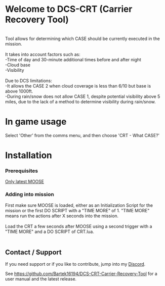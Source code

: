 # Welcome to DCS-CRT (Carrier Recovery Tool)
 <br>
Tool allows for determining which CASE should be currently executed in the mission. <br>
<br>
It takes into account factors such as: <br>
-Time of day and 30-minute additional times before and after night <br>
-Cloud base <br>
-Visibility <br>
<br>
Due to DCS limitations:<br>
-It allows the CASE 2 when cloud coverage is less than 6/10 but base is above 1000ft.<br>
-During rain/snow does not allow CASE 1, despite potential visibility above 5 miles, due to the lack of a method to determine visibility during rain/snow.<br>

# In game usage
Select 'Other' from the comms menu, and then choose 'CRT - What CASE?'

# Installation
### Prerequisites
[Only latest MOOSE](https://github.com/FlightControl-Master/MOOSE/releases)
<br>
### Adding into mission
First make sure MOOSE is loaded, either as an Initialization Script for the mission or the first DO SCRIPT with a "TIME MORE" of 1. "TIME MORE" means run the actions after X seconds into the mission.<br>
<br>
Load the CRT a few seconds after MOOSE using a second trigger with a "TIME MORE" and a DO SCRIPT of CRT.lua.<br>
<br>		
## Contact / Support
If you need support or if you like to contribute, jump into my [Discord](https://discord.gg/yYs9HSq).

See https://github.com/Bartek16194/DCS-CRT-Carrier-Recovery-Tool for a user manual and the latest release.
